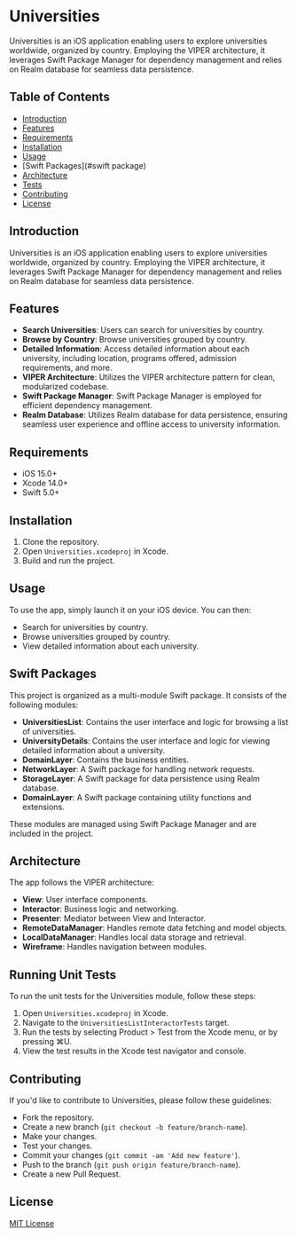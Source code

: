 # Universities

Universities is an iOS application enabling users to explore universities worldwide, organized by country. Employing the VIPER architecture, it leverages Swift Package Manager for dependency management and relies on Realm database for seamless data persistence.

## Table of Contents
- [Introduction](#introduction)
- [Features](#features)
- [Requirements](#requirements)
- [Installation](#installation)
- [Usage](#usage)
- [Swift Packages](#swift package)
- [Architecture](#architecture)
- [Tests](#tests)
- [Contributing](#contributing)
- [License](#license)

## Introduction
Universities is an iOS application enabling users to explore universities worldwide, organized by country. Employing the VIPER architecture, it leverages Swift Package Manager for dependency management and relies on Realm database for seamless data persistence.

## Features
- **Search Universities**: Users can search for universities by country.
- **Browse by Country**: Browse universities grouped by country.
- **Detailed Information**: Access detailed information about each university, including location, programs offered, admission requirements, and more.
- **VIPER Architecture**: Utilizes the VIPER architecture pattern for clean, modularized codebase.
- **Swift Package Manager**: Swift Package Manager is employed for efficient dependency management.
- **Realm Database**: Utilizes Realm database for data persistence, ensuring seamless user experience and offline access to university information.

## Requirements
- iOS 15.0+
- Xcode 14.0+
- Swift 5.0+

## Installation
1. Clone the repository.
2. Open `Universities.xcodeproj` in Xcode.
3. Build and run the project.

## Usage
To use the app, simply launch it on your iOS device. You can then:
- Search for universities by country.
- Browse universities grouped by country.
- View detailed information about each university.

## Swift Packages

This project is organized as a multi-module Swift package. It consists of the following modules:

- **UniversitiesList**: Contains the user interface and logic for browsing a list of universities.
- **UniversityDetails**: Contains the user interface and logic for viewing detailed information about a university.
- **DomainLayer**: Contains the business entities.
- **NetworkLayer**: A Swift package for handling network requests.
- **StorageLayer**: A Swift package for data persistence using Realm database.
- **DomainLayer**: A Swift package containing utility functions and extensions.

These modules are managed using Swift Package Manager and are included in the project.

## Architecture

The app follows the VIPER architecture:

- **View**: User interface components.
- **Interactor**: Business logic and networking.
- **Presenter**: Mediator between View and Interactor.
- **RemoteDataManager**: Handles remote data fetching and model objects.
- **LocalDataManager**: Handles local data storage and retrieval.
- **Wireframe**: Handles navigation between modules.


## Running Unit Tests
To run the unit tests for the Universities module, follow these steps:
1. Open `Universities.xcodeproj` in Xcode.
2. Navigate to the `UniversitiesListInteractorTests` target.
3. Run the tests by selecting Product > Test from the Xcode menu, or by pressing ⌘U.
4. View the test results in the Xcode test navigator and console.

## Contributing
If you'd like to contribute to Universities, please follow these guidelines:
- Fork the repository.
- Create a new branch (`git checkout -b feature/branch-name`).
- Make your changes.
- Test your changes.
- Commit your changes (`git commit -am 'Add new feature'`).
- Push to the branch (`git push origin feature/branch-name`).
- Create a new Pull Request.

## License
[MIT License](link-to-license)
